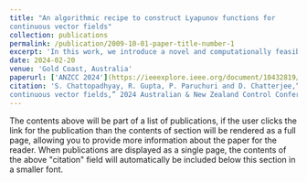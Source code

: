 ```yaml
---
title: "An algorithmic recipe to construct Lyapunov functions for
continuous vector fields"
collection: publications
permalink: /publication/2009-10-01-paper-title-number-1
excerpt: 'In this work, we introduce a novel and computationally feasible approach to construct Lyapunov functions for equilibria of nonlinear continuous vector fields.'
date: 2024-02-20
venue: 'Gold Coast, Australia'
paperurl: ['ANZCC 2024'](https://ieeexplore.ieee.org/document/10432819/)
citation: 'S. Chattopadhyay, R. Gupta, P. Paruchuri and D. Chatterjee,“An algorithmic recipe to construct Lyapunov functions for
continuous vector fields,” 2024 Australian & New Zealand Control Conference'
---
```


The contents above will be part of a list of publications, if the user clicks the link for the publication than the contents of section will be rendered as a full page, allowing you to provide more information about the paper for the reader. When publications are displayed as a single page, the contents of the above "citation" field will automatically be included below this section in a smaller font.
